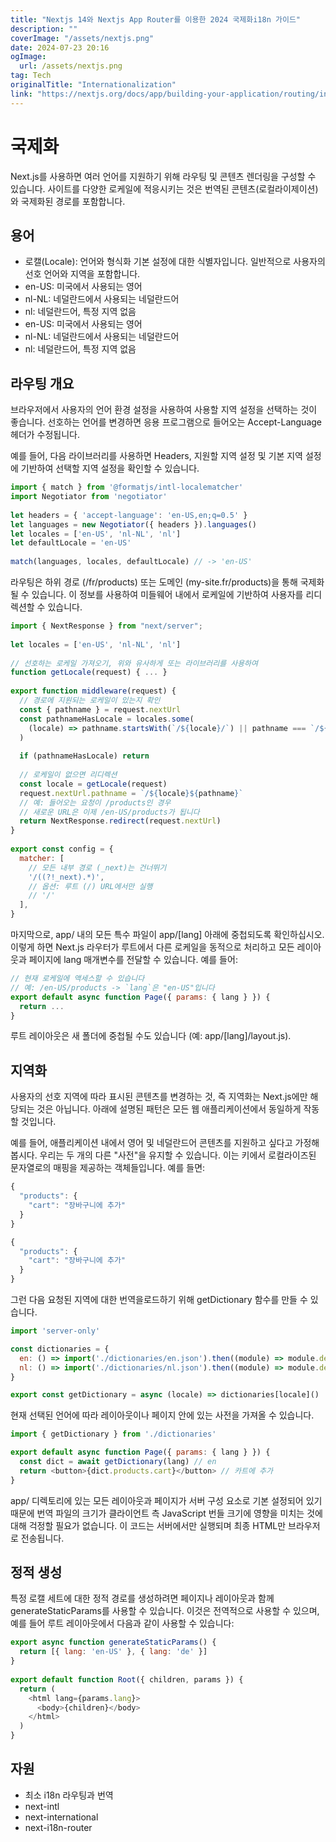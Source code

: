 ```yaml
---
title: "Nextjs 14와 Nextjs App Router를 이용한 2024 국제화i18n 가이드"
description: ""
coverImage: "/assets/nextjs.png"
date: 2024-07-23 20:16
ogImage: 
  url: /assets/nextjs.png
tag: Tech
originalTitle: "Internationalization"
link: "https://nextjs.org/docs/app/building-your-application/routing/internationalization"
---
```



# 국제화

Next.js를 사용하면 여러 언어를 지원하기 위해 라우팅 및 콘텐츠 렌더링을 구성할 수 있습니다. 사이트를 다양한 로케일에 적응시키는 것은 번역된 콘텐츠(로컬라이제이션)와 국제화된 경로를 포함합니다.

## 용어

- 로캘(Locale): 언어와 형식화 기본 설정에 대한 식별자입니다. 일반적으로 사용자의 선호 언어와 지역을 포함합니다.
- en-US: 미국에서 사용되는 영어
- nl-NL: 네덜란드에서 사용되는 네덜란드어
- nl: 네덜란드어, 특정 지역 없음
- en-US: 미국에서 사용되는 영어
- nl-NL: 네덜란드에서 사용되는 네덜란드어
- nl: 네덜란드어, 특정 지역 없음

<div class="content-ad"></div>

## 라우팅 개요

브라우저에서 사용자의 언어 환경 설정을 사용하여 사용할 지역 설정을 선택하는 것이 좋습니다. 선호하는 언어를 변경하면 응용 프로그램으로 들어오는 Accept-Language 헤더가 수정됩니다.

예를 들어, 다음 라이브러리를 사용하면 Headers, 지원할 지역 설정 및 기본 지역 설정에 기반하여 선택할 지역 설정을 확인할 수 있습니다.

```js
import { match } from '@formatjs/intl-localematcher'
import Negotiator from 'negotiator'
 
let headers = { 'accept-language': 'en-US,en;q=0.5' }
let languages = new Negotiator({ headers }).languages()
let locales = ['en-US', 'nl-NL', 'nl']
let defaultLocale = 'en-US'
 
match(languages, locales, defaultLocale) // -> 'en-US'
```

<div class="content-ad"></div>

라우팅은 하위 경로 (/fr/products) 또는 도메인 (my-site.fr/products)을 통해 국제화될 수 있습니다. 이 정보를 사용하여 미들웨어 내에서 로케일에 기반하여 사용자를 리디렉션할 수 있습니다.

```js
import { NextResponse } from "next/server";
 
let locales = ['en-US', 'nl-NL', 'nl']
 
// 선호하는 로케일 가져오기, 위와 유사하게 또는 라이브러리를 사용하여
function getLocale(request) { ... }
 
export function middleware(request) {
  // 경로에 지원되는 로케일이 있는지 확인
  const { pathname } = request.nextUrl
  const pathnameHasLocale = locales.some(
    (locale) => pathname.startsWith(`/${locale}/`) || pathname === `/${locale}`
  )
 
  if (pathnameHasLocale) return
 
  // 로케일이 없으면 리디렉션
  const locale = getLocale(request)
  request.nextUrl.pathname = `/${locale}${pathname}`
  // 예: 들어오는 요청이 /products인 경우
  // 새로운 URL은 이제 /en-US/products가 됩니다
  return NextResponse.redirect(request.nextUrl)
}
 
export const config = {
  matcher: [
    // 모든 내부 경로 (_next)는 건너뛰기
    '/((?!_next).*)',
    // 옵션: 루트 (/) URL에서만 실행
    // '/'
  ],
}
```

마지막으로, app/ 내의 모든 특수 파일이 app/[lang] 아래에 중첩되도록 확인하십시오. 이렇게 하면 Next.js 라우터가 루트에서 다른 로케일을 동적으로 처리하고 모든 레이아웃과 페이지에 lang 매개변수를 전달할 수 있습니다. 예를 들어:

```js
// 현재 로케일에 액세스할 수 있습니다
// 예: /en-US/products -> `lang`은 "en-US"입니다
export default async function Page({ params: { lang } }) {
  return ...
}
```

<div class="content-ad"></div>

루트 레이아웃은 새 폴더에 중첩될 수도 있습니다 (예: app/[lang]/layout.js).

## 지역화

사용자의 선호 지역에 따라 표시된 콘텐츠를 변경하는 것, 즉 지역화는 Next.js에만 해당되는 것은 아닙니다. 아래에 설명된 패턴은 모든 웹 애플리케이션에서 동일하게 작동할 것입니다.

예를 들어, 애플리케이션 내에서 영어 및 네덜란드어 콘텐츠를 지원하고 싶다고 가정해 봅시다. 우리는 두 개의 다른 "사전"을 유지할 수 있습니다. 이는 키에서 로컬라이즈된 문자열로의 매핑을 제공하는 객체들입니다. 예를 들면:

<div class="content-ad"></div>

```js
{
  "products": {
    "cart": "장바구니에 추가"
  }
}
```

```js
{
  "products": {
    "cart": "장바구니에 추가"
  }
}
```

그런 다음 요청된 지역에 대한 번역을로드하기 위해 getDictionary 함수를 만들 수 있습니다.

```js
import 'server-only'

const dictionaries = {
  en: () => import('./dictionaries/en.json').then((module) => module.default),
  nl: () => import('./dictionaries/nl.json').then((module) => module.default),
}

export const getDictionary = async (locale) => dictionaries[locale]()
```

<div class="content-ad"></div>

현재 선택된 언어에 따라 레이아웃이나 페이지 안에 있는 사전을 가져올 수 있습니다.

```js
import { getDictionary } from './dictionaries'

export default async function Page({ params: { lang } }) {
  const dict = await getDictionary(lang) // en
  return <button>{dict.products.cart}</button> // 카트에 추가
}
```

app/ 디렉토리에 있는 모든 레이아웃과 페이지가 서버 구성 요소로 기본 설정되어 있기 때문에 번역 파일의 크기가 클라이언트 측 JavaScript 번들 크기에 영향을 미치는 것에 대해 걱정할 필요가 없습니다. 이 코드는 서버에서만 실행되며 최종 HTML만 브라우저로 전송됩니다.

## 정적 생성

<div class="content-ad"></div>

특정 로캘 세트에 대한 정적 경로를 생성하려면 페이지나 레이아웃과 함께 generateStaticParams를 사용할 수 있습니다. 이것은 전역적으로 사용할 수 있으며, 예를 들어 루트 레이아웃에서 다음과 같이 사용할 수 있습니다:

```js
export async function generateStaticParams() {
  return [{ lang: 'en-US' }, { lang: 'de' }]
}
 
export default function Root({ children, params }) {
  return (
    <html lang={params.lang}>
      <body>{children}</body>
    </html>
  )
}
```

## 자원

- 최소 i18n 라우팅과 번역
- next-intl
- next-international
- next-i18n-router